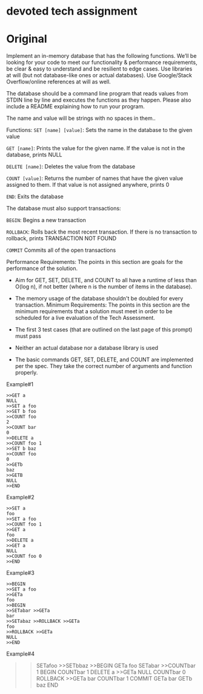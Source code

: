# devoted tech assignment



# Original 

Implement an in-memory database that has the following functions. We’ll be
looking for your code to meet our functionality & performance requirements, be
clear & easy to understand and be resilient to edge cases. Use libraries at
will (but not database-like ones or actual databases). Use Google/Stack
Overflow/online references at will as well. 

The database should be a command line program that reads values from STDIN line
by line and executes the functions as they happen. Please also include a README
explaining how to run your program. 

The name and value will be strings with no spaces in them.. 

Functions: 
`SET [name] [value]`: Sets the name in the database to the given value

`GET [name]`:  Prints the value for the given name. If the value is not in the
database, prints NULL 

`DELETE [name]`: Deletes the value from the database 

`COUNT [value]`: Returns the number of names that have the given value assigned
to them. If that value is not assigned anywhere, prints 0 

`END`: Exits the database 

The database must also support transactions: 

`BEGIN`: Begins a new transaction 

`ROLLBACK`: Rolls back the most recent transaction. If there is no transaction to rollback, prints TRANSACTION NOT FOUND 

`COMMIT` 
Commits all of the open transactions 

Performance Requirements: 
The points in this section are goals for the performance of the solution. 
- Aim for GET, SET, DELETE, and COUNT to all have a runtime of less than O(log n),
  if not better (where n is the number of items in the database). 

- The memory usage of the database shouldn't be doubled for every transaction. Minimum Requirements:
  The points in this section are the minimum requirements that a solution must
  meet in order to be scheduled for a live evaluation of the Tech Assessment.
- The first 3 test cases (that are outlined on the last page of this prompt)
  must pass
- Neither an actual database nor a database library is used 
- The basic commands GET, SET, DELETE, and COUNT are implemented per the spec. They take the correct number of arguments and function properly.

Example#1 
```
>>GET a
NULL 
>>SET a foo
>>SET b foo
>>COUNT foo
2
>>COUNT bar
0
>>DELETE a
>>COUNT foo 1
>>SET b baz
>>COUNT foo
0
>>GETb 
baz 
>>GETB 
NULL 
>>END 
```
Example#2 
```
>>SET a 
foo
>>SET a foo
>>COUNT foo 1
>>GET a
foo 
>>DELETE a
>>GET a
NULL
>>COUNT foo 0
>>END 
```

Example#3 
```
>>BEGIN 
>>SET a foo
>>GETa 
foo 
>>BEGIN 
>>SETabar >>GETa 
bar 
>>SETabaz >>ROLLBACK >>GETa 
foo 
>>ROLLBACK >>GETa 
NULL 
>>END 
```
Example#4 
>>SETafoo >>SETbbaz >>BEGIN 
>>GETa 
foo 
>>SETabar >>COUNTbar 1
>>BEGIN 
>>COUNTbar 1
>>DELETE a >>GETa 
NULL 
>>COUNTbar 0
>>ROLLBACK >>GETa 
bar 
>>COUNTbar 1
>>COMMIT 
>>GETa 
bar 
>>GETb 
baz 
>>END

